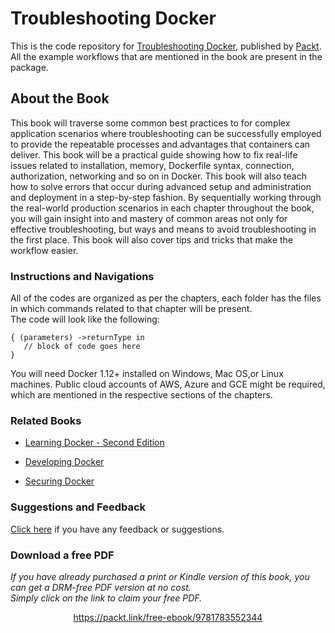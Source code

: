 # Troubleshooting Docker
This is the code repository for [Troubleshooting Docker](https://www.packtpub.com/virtualization-and-cloud/troubleshooting-docker?utm_source=github&utm_medium=repository&utm_campaign=9781783552344), published by [Packt](https://www.packtpub.com/). All the example workflows that are mentioned in the book are present in the package.

## About the Book
This book will traverse some common best practices to for complex application scenarios where troubleshooting can be successfully employed to provide the repeatable processes and advantages that containers can deliver.
This book will be a practical guide showing how to fix real-life issues related to installation, memory, Dockerfile syntax, connection, authorization, networking and so on in Docker. This book will also teach how to solve errors that occur during advanced setup and administration and deployment in a step-by-step fashion. By sequentially working through the real-world production scenarios in each chapter throughout the book, you will gain insight into and mastery of common areas not only for effective troubleshooting, but ways and means to avoid troubleshooting in the first place. This book will also cover tips and tricks that make the workflow easier.

### Instructions and Navigations
All of the codes are organized as per the chapters, each folder has the files in which commands related to that chapter will be present.                   
The code will look like the following:
```
{ (parameters) ->returnType in 
   // block of code goes here 
}
```

You will need Docker 1.12+ installed on Windows, Mac OS,or Linux machines. Public cloud
accounts of AWS, Azure and GCE might be required, which are mentioned in the respective
sections of the chapters.

### Related Books

* [Learning Docker - Second Edition](https://www.packtpub.com/networking-and-servers/learning-docker-second-edition?utm_source=github&utm_medium=repository&utm_campaign=9781786462923)

* [Developing Docker](https://www.packtpub.com/virtualization-and-cloud/developing-docker?utm_source=github&utm_medium=repository&utm_campaign=9781786469908)

* [Securing Docker](https://www.packtpub.com/virtualization-and-cloud/securing-docker?utm_source=github&utm_medium=repository&utm_campaign=9781785888854)

### Suggestions and Feedback
 [Click here](https://docs.google.com/forms/d/e/1FAIpQLSe5qwunkGf6PUvzPirPDtuy1Du5Rlzew23UBp2S-P3wB-GcwQ/viewform) if you have any feedback or suggestions.



### Download a free PDF

 <i>If you have already purchased a print or Kindle version of this book, you can get a DRM-free PDF version at no cost.<br>Simply click on the link to claim your free PDF.</i>
<p align="center"> <a href="https://packt.link/free-ebook/9781783552344">https://packt.link/free-ebook/9781783552344 </a> </p>